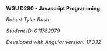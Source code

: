 **WGU D280 - Javascript Programming**

*Robert Tyler Rush*

*Student ID: 011782979*

*Developed with Angular version: 17.3.12*